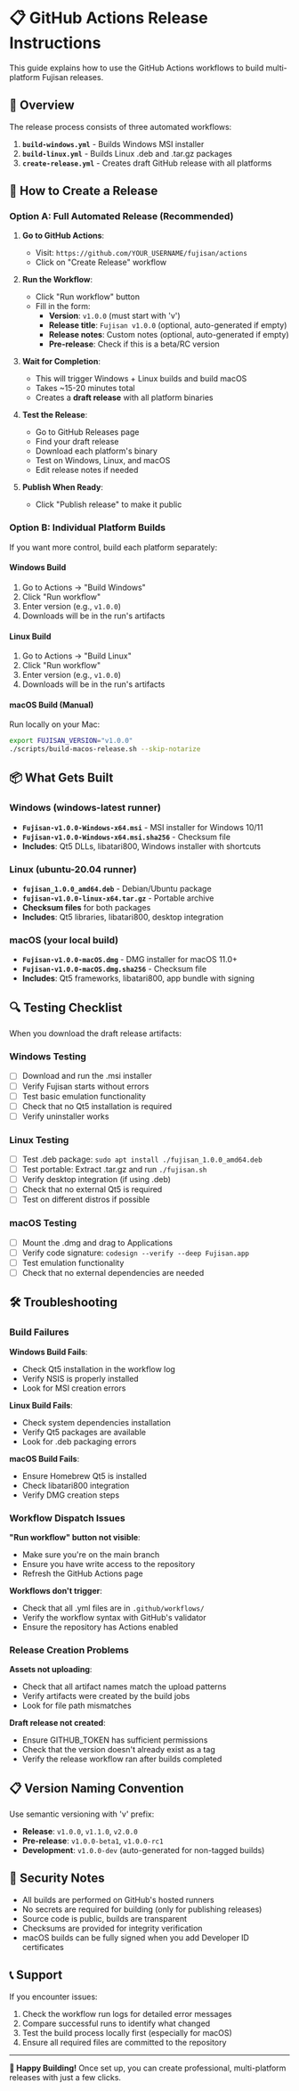 # 📋 GitHub Actions Release Instructions

This guide explains how to use the GitHub Actions workflows to build multi-platform Fujisan releases.

## 🎯 Overview

The release process consists of three automated workflows:

1. **`build-windows.yml`** - Builds Windows MSI installer
2. **`build-linux.yml`** - Builds Linux .deb and .tar.gz packages  
3. **`create-release.yml`** - Creates draft GitHub release with all platforms

## 🚀 How to Create a Release

### Option A: Full Automated Release (Recommended)

1. **Go to GitHub Actions**:
   - Visit: `https://github.com/YOUR_USERNAME/fujisan/actions`
   - Click on "Create Release" workflow

2. **Run the Workflow**:
   - Click "Run workflow" button
   - Fill in the form:
     - **Version**: `v1.0.0` (must start with 'v')
     - **Release title**: `Fujisan v1.0.0` (optional, auto-generated if empty)
     - **Release notes**: Custom notes (optional, auto-generated if empty)
     - **Pre-release**: Check if this is a beta/RC version

3. **Wait for Completion**:
   - This will trigger Windows + Linux builds and build macOS
   - Takes ~15-20 minutes total
   - Creates a **draft release** with all platform binaries

4. **Test the Release**:
   - Go to GitHub Releases page
   - Find your draft release
   - Download each platform's binary
   - Test on Windows, Linux, and macOS
   - Edit release notes if needed

5. **Publish When Ready**:
   - Click "Publish release" to make it public

### Option B: Individual Platform Builds

If you want more control, build each platform separately:

#### Windows Build
1. Go to Actions → "Build Windows"
2. Click "Run workflow"
3. Enter version (e.g., `v1.0.0`)
4. Downloads will be in the run's artifacts

#### Linux Build  
1. Go to Actions → "Build Linux"
2. Click "Run workflow" 
3. Enter version (e.g., `v1.0.0`)
4. Downloads will be in the run's artifacts

#### macOS Build (Manual)
Run locally on your Mac:
```bash
export FUJISAN_VERSION="v1.0.0"
./scripts/build-macos-release.sh --skip-notarize
```

## 📦 What Gets Built

### Windows (windows-latest runner)
- **`Fujisan-v1.0.0-Windows-x64.msi`** - MSI installer for Windows 10/11
- **`Fujisan-v1.0.0-Windows-x64.msi.sha256`** - Checksum file
- **Includes**: Qt5 DLLs, libatari800, Windows installer with shortcuts

### Linux (ubuntu-20.04 runner)  
- **`fujisan_1.0.0_amd64.deb`** - Debian/Ubuntu package
- **`fujisan-v1.0.0-linux-x64.tar.gz`** - Portable archive
- **Checksum files** for both packages
- **Includes**: Qt5 libraries, libatari800, desktop integration

### macOS (your local build)
- **`Fujisan-v1.0.0-macOS.dmg`** - DMG installer for macOS 11.0+
- **`Fujisan-v1.0.0-macOS.dmg.sha256`** - Checksum file  
- **Includes**: Qt5 frameworks, libatari800, app bundle with signing

## 🔍 Testing Checklist

When you download the draft release artifacts:

### Windows Testing
- [ ] Download and run the .msi installer
- [ ] Verify Fujisan starts without errors
- [ ] Test basic emulation functionality
- [ ] Check that no Qt5 installation is required
- [ ] Verify uninstaller works

### Linux Testing  
- [ ] Test .deb package: `sudo apt install ./fujisan_1.0.0_amd64.deb`
- [ ] Test portable: Extract .tar.gz and run `./fujisan.sh`
- [ ] Verify desktop integration (if using .deb)
- [ ] Check that no external Qt5 is required
- [ ] Test on different distros if possible

### macOS Testing
- [ ] Mount the .dmg and drag to Applications
- [ ] Verify code signature: `codesign --verify --deep Fujisan.app`
- [ ] Test emulation functionality
- [ ] Check that no external dependencies are needed

## 🛠️ Troubleshooting

### Build Failures

**Windows Build Fails**:
- Check Qt5 installation in the workflow log
- Verify NSIS is properly installed
- Look for MSI creation errors

**Linux Build Fails**:
- Check system dependencies installation
- Verify Qt5 packages are available
- Look for .deb packaging errors

**macOS Build Fails**:
- Ensure Homebrew Qt5 is installed
- Check libatari800 integration
- Verify DMG creation steps

### Workflow Dispatch Issues

**"Run workflow" button not visible**:
- Make sure you're on the main branch
- Ensure you have write access to the repository
- Refresh the GitHub Actions page

**Workflows don't trigger**:
- Check that all .yml files are in `.github/workflows/`
- Verify the workflow syntax with GitHub's validator
- Ensure the repository has Actions enabled

### Release Creation Problems

**Assets not uploading**:
- Check that all artifact names match the upload patterns
- Verify artifacts were created by the build jobs
- Look for file path mismatches

**Draft release not created**:
- Ensure GITHUB_TOKEN has sufficient permissions
- Check that the version doesn't already exist as a tag
- Verify the release workflow ran after builds completed

## 📋 Version Naming Convention

Use semantic versioning with 'v' prefix:
- **Release**: `v1.0.0`, `v1.1.0`, `v2.0.0`
- **Pre-release**: `v1.0.0-beta1`, `v1.0.0-rc1`
- **Development**: `v1.0.0-dev` (auto-generated for non-tagged builds)

## 🔐 Security Notes

- All builds are performed on GitHub's hosted runners
- No secrets are required for building (only for publishing releases)
- Source code is public, builds are transparent
- Checksums are provided for integrity verification
- macOS builds can be fully signed when you add Developer ID certificates

## 📞 Support

If you encounter issues:
1. Check the workflow run logs for detailed error messages
2. Compare successful runs to identify what changed
3. Test the build process locally first (especially for macOS)
4. Ensure all required files are committed to the repository

---

**🎉 Happy Building!** Once set up, you can create professional, multi-platform releases with just a few clicks.